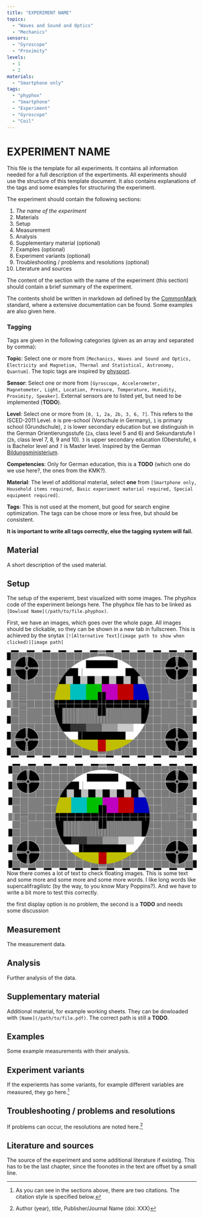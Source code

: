 ```yaml
---
title: "EXPERIMENT NAME"
topics:
  - "Waves and Sound and Optics"
  - "Mechanics"
sensors:
  - "Gyroscope"
  - "Proximity"
levels:
  - 1
  - 2
materials:
  - "Smartphone only"
tags:
  - "phyphox"
  - "Smartphone"
  - "Experiment"
  - "Gyroscope"
  - "Coil"
---
```


# EXPERIMENT NAME
This file is the template for all experiments. It contains all information needed for a full description of the expertiments. All experiments should use the structure of this template document. It also contains explanations of the tags and some examples for structuring the experiment.

The experiment should contain the following sections:
1. *The name of the experiment*
2. Materials
3. Setup
4. Measurement
5. Analysis
6. Supplementary material (optional)
7. Examples (optional)
8. Experiment variants (optional)
9. Troubleshooting / problems and resolutions (optional)
10. Literature and sources

The content of the section with the name of the experiment (this section) should contain a brief summary of the experiment.

The contents shold be written in markdown ad defined by the [CommonMark](https://spec.commonmark.org/) standard, where a extensive documentation can be found. Some examples are also given here.

### Tagging
Tags are given in the following categories (given as an array and separated by comma):

**Topic**: Select one or more from `[Mechanics, Waves and Sound and Optics, Electricity and Magnetism, Thermal and Statistical, Astronomy, Quantum]`. The topic tags are inspired by [physport](https://www.physport.org/).

**Sensor**: Select one or more from `[Gyroscope, Accelerometer, Magnetometer, Light, Location, Pressure, Temperature, Humidity, Proximity, Speaker]`. External sensors are to listed yet, but need to be implemented (**TODO**).

**Level**: Select one or more from `[0, 1, 2a, 2b, 3, 6, 7]`. This refers to the ISCED-2011 Level. `0` is pre-school (Vorschule in Germany), `1` is primary school (Grundschule), `2` is lower secondary education but we distinguish in the German Orientierungsstufe (`2a`, class level 5 and 6) and Sekundarstufe I (`2b`, class level 7, 8, 9 and 10). `3` is upper secondary education (Oberstufe), `6` is Bachelor level and `7` is Master level. Inspired by the German [Bildungsministerium](https://www.datenportal.bmbf.de/portal/de/G293.html).

**Competencies**: Only for German education, this is a **TODO** (which one do we use here?, the ones from the KMK?).

**Material**: The level of additional material, select **one** from `[Smartphone only, Household items required, Basic experiment material required, Special equipment required]`.

**Tags**: This is not used at the moment, but good for search engine optimization. The tags can be chose more or less free, but should be consistent.

**It is important to write all tags correctly, else the tagging system will fail.**

## Material
A short description of the used material.

## Setup
The setup of the experiemt, best visualized with some images. The phyphox code of the experiment belongs here. The phyphox file has to be linked as `[Dowload Name](/path/to/file.phyphox)`.

First, we have an images, which goes over the whole page. All images should be clickable, so they can be shown in a new tab in fullscreen. This is achieved by the snytax `[![Alternative Text](image path to show when clicked)][image path]`

[![This is big test image](/images/testbild.png)](/images/testbild.png)

<img style="float: right;" src="/images/testbild.png" width="500">

Now there comes a lot of text to check floating images. This is some text and some more and some more and some more words. I like long words like supercalifragilistc (by the way, to you know Mary Poppins?). And we have to write a bit more to test this correctly.

the first display option is no problem, the second is a **TODO** and needs some discussion

## Measurement
The measurement data.

## Analysis
Further analysis of the data. 

## Supplementary material
Additional material, for example working sheets. They can be dowloaded with `[Name](/path/to/file.pdf)`. The correct path is still a **TODO**.

## Examples
Some example measurements with their analysis.

## Experiment variants
If the experiemts has some variants, for example different variables are measured, they go here.[^1]

## Troubleshooting / problems and resolutions
If problems can occur, the resolutions are noted here.[^2]

## Literature and sources
The source of the experiment and some additional literature if existing. This has to be the last chapter, since the foonotes in the text are offset by a small line.

[^1]: As you can see in the sections above, there are two citations. The citation style is specified below.
[^2]: Author (year), *title*, Publisher/Journal Name (doi: XXX)
